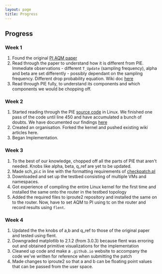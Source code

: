 ```yaml
---
layout: page
title: Progress
---
```

## Progress
### Week 1
1. Found the original [PI AQM paper](https://ieeexplore.ieee.org/stamp/stamp.jsp?tp=&arnumber=916670)
2. Read through the paper to understand how it is different from PIE. Immediate observations - different `T_Update` (sampling frequency), alpha and beta are set differently - possibly dependant on the sampling frequency. Different drop probability equation. Wiki doc [here](https://github.com/linux-pi-programmers/linux/wiki/Differences-between-PI-and-PIE)
3. Read through PIE fully, to understand its components and which components we would be chopping off.

### Week 2
1. Started reading through the PIE [source code](https://github.com/torvalds/linux/blob/63bdf4284c38a48af21745ceb148a087b190cd21/net/sched/sch_pie.c) in Linux. We finished one pass of the code until line 450 and have accumulated a bunch of doubts. We have documented our findings [here](https://github.com/linux-pi-programmers/linux/wiki/PIE-Implementation-in-Linux-Kernel)
2. Created an organisation. Forked the kernel and pushed existing wiki articles here.
3. Began Implementation. 

### Week 3
1. To the best of our knowledge, chopped off all the parts of PIE that aren't needed. Knobs like alpha, beta, q_ref are yet to be updated.
2. Made sch_pi.c in line with the formatting requirements of [checkpatch.pl](https://github.com/torvalds/linux/blob/master/scripts/checkpatch.pl)
3. Downloaded and set up the testbed consisting of multiple VMs and namespaces.
4. Got experience of compiling the entire Linux kernel for the first time and installed the same onto the router in the testbed topology
5. Added the required files to iproute2 repository and installed the same on to the router. Now, have to set AQM to PI using tc on the router and record results using `flent`.

### Week 4
1. Updated the the knobs of a,b and q_ref to those of the original paper and tested using flent.
2. Downgraded matplotlib to 2.1.2 (from 3.0.3) because flent was erroring out and obtained primitive visualizations for the implementation
3. Cleaned up code and make a ```.github.io``` website to accompany the code we've written for reference when submitting the patch
4. Made changes to iproute2 so that a and b can be floating point values that can be passed from the user space.